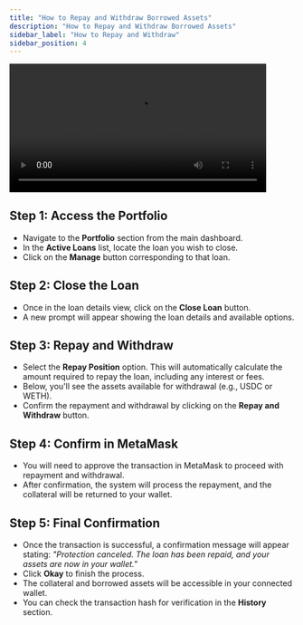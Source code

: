```yaml
---
title: "How to Repay and Withdraw Borrowed Assets"
description: "How to Repay and Withdraw Borrowed Assets"
sidebar_label: "How to Repay and Withdraw"
sidebar_position: 4
---
```


<video controls width="90%">
  <source src="/vid/close-loan-withdraw.mov"/>
</video>



## Step 1: Access the Portfolio

- Navigate to the **Portfolio** section from the main dashboard.
- In the **Active Loans** list, locate the loan you wish to close.
- Click on the **Manage** button corresponding to that loan.

## Step 2: Close the Loan

- Once in the loan details view, click on the **Close Loan** button.
- A new prompt will appear showing the loan details and available options.

## Step 3: Repay and Withdraw

- Select the **Repay Position** option. This will automatically calculate the amount required to repay the loan, including any interest or fees.
- Below, you'll see the assets available for withdrawal (e.g., USDC or WETH).
- Confirm the repayment and withdrawal by clicking on the **Repay and Withdraw** button.

## Step 4: Confirm in MetaMask

- You will need to approve the transaction in MetaMask to proceed with repayment and withdrawal.
- After confirmation, the system will process the repayment, and the collateral will be returned to your wallet.

## Step 5: Final Confirmation

- Once the transaction is successful, a confirmation message will appear stating:
  *"Protection canceled. The loan has been repaid, and your assets are now in your wallet."*
- Click **Okay** to finish the process.
- The collateral and borrowed assets will be accessible in your connected wallet.
- You can check the transaction hash for verification in the **History** section.
